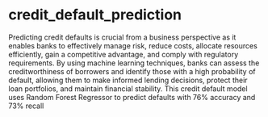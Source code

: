 # credit_default_prediction
Predicting credit defaults is crucial from a business perspective as it enables banks to effectively manage risk, reduce costs, allocate resources efficiently, gain a competitive advantage, and comply with regulatory requirements. 
By using machine learning techniques, banks can assess the creditworthiness of borrowers and identify those with a high probability of default, allowing them to make informed lending decisions, protect their loan portfolios, and maintain financial stability. 
This credit default model uses Random Forest Regressor to predict defaults with 76% accuracy and 73% recall
